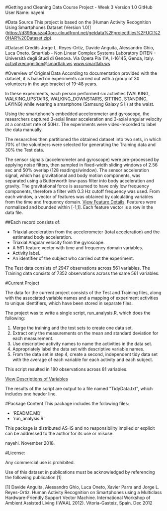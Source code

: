 #Getting and Cleaning Data Course Project - Week 3
Version 1.0
GitHub User Name: nayehi

#Data Source
This project is based on the [Human Activity Recognition Using Smartphones Dataset (Version 1.0)]
(https://d396qusza40orc.cloudfront.net/getdata%2Fprojectfiles%2FUCI%20HAR%20Dataset.zip).

#Dataset Credits
Jorge L. Reyes-Ortiz, Davide Anguita, Alessandro Ghio, Luca Oneto.
Smartlab - Non Linear Complex Systems Laboratory
DITEN - Università degli Studi di Genova.
Via Opera Pia 11A, I-16145, Genoa, Italy.
activityrecognition@smartlab.ws
www.smartlab.ws

#Overview of Original Data
According to documentation provided with the dataset, it is based on experiments carried out with a 
group of 30 volunteers in the age bracket of 19-48 years.

In these experiments, each person performed six activities (WALKING, WALKING_UPSTAIRS, WALKING_DOWNSTAIRS, SITTING, STANDING, LAYING)
while wearing a smartphone (Samsung Galaxy S II) at the waist. 
  
Using the smartphone's embedded accelerometer and gyroscope, the researchers captured 3-axial linear acceleration and 3-axial angular
velocity at a constant rate of 50Hz. The experiments were video-recorded to label the data manually. 

The researches then partitioned the obtained dataset into two sets, in which 70% of the volunteers were selected for generating the Training data and 30% the Test data. 

The sensor signals (accelerometer and gyroscope) were pre-processed by applying noise filters, then sampled in fixed-width sliding windows of 2.56 sec and 50% overlap (128 readings/window). The sensor acceleration signal, which has gravitational and body motion components, was separated using a Butterworth low-pass filter into body acceleration and gravity. The gravitational force is assumed to have only low frequency components, therefore a filter with 0.3 Hz cutoff frequency was used. From each window, a vector of features was obtained by calculating variables from the time and frequency domain. [View Feature Details](https://github.com/nayehi/TidyData-Project/blob/master/Features). Features were normalized and bounded within [-1,1]. Each feature vector is a row in the data file.

##Each record consists of:
- Triaxial acceleration from the accelerometer (total acceleration) and the estimated body acceleration.
- Triaxial Angular velocity from the gyroscope. 
- A 561-feature vector with time and frequency domain variables. 
- Activity label.
- An identifier of the subject who carried out the experiment.

The Test data consists of 2947 observations across 561 variables.
The Training data consists of 7352 observations across the same 561 variables. 

#Current Project

The data for the current project consists of the Test and Training files, along with the associated variable names and a mapping of
experiment activities to unique identifiers, which have been stored in separate files.

The project was to write a single script, run_analysis.R, which does the following:
1) Merge the training and the test sets to create one data set.
2) Extract only the measurements on the mean and standard deviation for each measurement.
3) Use descriptive activity names to name the activities in the data set.
4) Appropriately label the data set with descriptive variable names.
5) From the data set in step 4, create a second, independent tidy data set with the average of each variable for each activity and 
each subject.

This script resulted in 180 observations across 81 variables.

[View Descriptions of Variables](https://github.com/nayehi/TidyData-Project/blob/master/Variables)

The results of the script are output to a file named "TidyData.txt", which includes one header line.

#Package Content
This package includes the following files:
- 'README.MD'
- 'run_analysis.R'

This package is distributed AS-IS and no responsibility implied or explicit can be addressed to the author for its use or misuse.

nayehi. November 2018. 

#License:

Any commercial use is prohibited.

Use of this dataset in publications must be acknowledged by referencing the following publication [1] 

[1] Davide Anguita, Alessandro Ghio, Luca Oneto, Xavier Parra and Jorge L. Reyes-Ortiz. Human Activity Recognition on 
Smartphones using a Multiclass Hardware-Friendly Support Vector Machine. 
International Workshop of Ambient Assisted Living (IWAAL 2012). Vitoria-Gasteiz, Spain. Dec 2012


